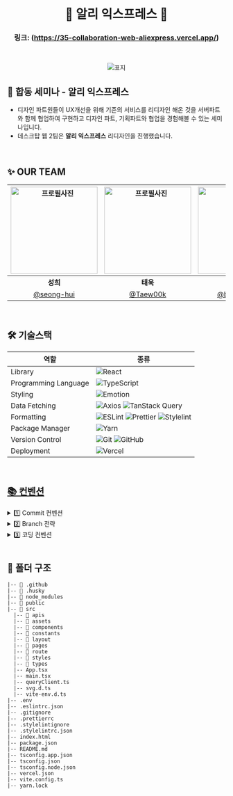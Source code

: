 <div align="center">

# 🧞 알리 익스프레스 🧞

### 링크: (https://35-collaboration-web-aliexpress.vercel.app/)

<br />

![표지](https://github.com/user-attachments/assets/7f9546e9-35b4-45ff-a7cb-b5eeec8c2bf6)

</div>

## 📌 합동 세미나 - 알리 익스프레스

- 디자인 파트원들이 UX개선을 위해 기존의 서비스를 리디자인 해온 것을 서버파트와 함께 협업하여 구현하고 디자인 파트, 기획파트와 협업을 경험해볼 수 있는 세미나입니다.
- 데스크탑 웹 2팀은 **알리 익스프레스** 리디자인을 진행했습니다.

<br/>

## ✨ OUR TEAM
   <div align="center">
     
| <img src="https://avatars.githubusercontent.com/u/52481403?v=4" width="200" alt="프로필사진"> | <img src="https://avatars.githubusercontent.com/u/127061738?v=4" width="200" alt="프로필사진">  | <img src="https://avatars.githubusercontent.com/u/102952855?v=4" width="200" alt="프로필사진"> |  <img src="https://avatars.githubusercontent.com/u/157878428?v=4" width="200" alt="프로필사진">  |
| :-------------------------------------------------------------------------------------------: | :-------------------------------------------------------------------------------------------: | :-------------------------------------------------------------------------------------------: | :-------------------------------------------------------------------------------------------:
|                            <div align = "center"><b>성희</b></div>                            |                            <div align = "center"><b>태욱</b></div>                            |                            <div align = "center"><b>영경</b></div>                            |                             <div align = "center"><b>예림</b></div>
|                            [@seong-hui](https://github.com/seong-hui)                            |                [@Taew00k](https://github.com/Taew00k)                                 |                       [@bykbyk0401](https://github.com/bykbyk0401)                        |                        [@yarimu](https://github.com/yarimu)   | 

</div>
<br />

<h2> 🛠 기술스택 </h2>

   <div align="center">

| 역할                 | 종류                                                                                                                                                                                                                                                                                                                            |
| -------------------- | ------------------------------------------------------------------------------------------------------------------------------------------------------------------------------------------------------------------------------------------------------------------------------------------------------------------------------- |
| Library              | ![React](https://img.shields.io/badge/React-61DAFB?style=for-the-badge&logo=React&logoColor=black)                                                                                                                                                                                                                              |
| Programming Language | ![TypeScript](https://img.shields.io/badge/TypeScript-3178C6?style=for-the-badge&logo=TypeScript&logoColor=white)                                                                                                                                                                                                               |
| Styling              | ![Emotion](https://img.shields.io/badge/Emotion-DB7093?style=for-the-badge&logo=emotion&logoColor=white)                                                                                                                                                                                      |
| Data Fetching        | ![Axios](https://img.shields.io/badge/Axios-5A29E4?style=for-the-badge&logo=Axios&logoColor=white)  ![TanStack Query](https://img.shields.io/badge/TanStack%20Query-FF4154?style=for-the-badge&logo=React%20Query&logoColor=white) |                                                                                                                                                                                                           |
| Formatting           | ![ESLint](https://img.shields.io/badge/ESLint-4B3263?style=for-the-badge&logo=eslint&logoColor=white) ![Prettier](https://img.shields.io/badge/prettier-1A2C34?style=for-the-badge&logo=prettier&logoColor=F7BA3E)  ![Stylelint](https://img.shields.io/badge/stylelint-000?style=for-the-badge&logo=stylelint&logoColor=white)  |
| Package Manager      | ![Yarn](https://img.shields.io/badge/Yarn-2C8EBB?style=for-the-badge&logo=yarn&logoColor=white)   |
| Version Control      | ![Git](https://img.shields.io/badge/git-%23F05033.svg?style=for-the-badge&logo=git&logoColor=white) ![GitHub](https://img.shields.io/badge/github-%23121011.svg?style=for-the-badge&logo=github&logoColor=white)                                                                                                                |
| Deployment           | ![Vercel](https://img.shields.io/badge/Vercel-000000?style=for-the-badge&logo=vercel&logoColor=white)                                                                                                                                                                                                                           |

</div>
<br />

## [📚 컨벤션](https://unnamedwritings.notion.site/4428b3ba2d4b48f4b5e9e0c1eac53535?pvs=4)

<details>
<summary>  1️⃣ Commit 컨벤션  </summary>

### commit 규칙

**키워드: 내용**

- **예시:**
  - `init: 초기 세팅`
  - `feat: 기능 개발`

<br/>

**Commit 메시지 종류 설명**


| 제목         | 내용                                                                 |
| ------------ | -------------------------------------------------------------------- |
| feat         | 새로운 기능을 추가할 경우                                            |
| style        | 코드 formatting, 세미콜론 누락, 코드 자체의 변경이 없는 경우  |
| fix          | 버그를 고친 경우                                                    |
| refactor     | 코드 리팩토링                                              |
| docs         | 문서를 수정한 경우         |
| chore        | 패키지 매니저 수정, 그 외 기타 수정 ex) .gitignore |
| design       | CSS 등 사용자 UI 디자인 변경                                                  |
| comment      | 필요한 주석 추가 및 변경                                                     |
| rename       | 파일 또는 폴더 명을 수정하거나 옮기는 작업만인 경우                                                   |
| remove       | 파일을 삭제하는 작업만 수행한 경우                                                      |
| !BREAKING CHANGE  | 커다란 API 변경의 경우                                                     |
| !HOTFIX  | 급하게 치명적인 버그를 고쳐야 하는 경우                                                      |

</details>


<details>
<summary> 2️⃣ Branch 전략 </summary>

### 브랜치 전략

`feat/#이슈번호/이슈이름`

### Git Branch

- **GitHub-Flow** 전략 + **develop**
- 브랜치 운영
  - `feat/#이슈번호/이슈이름` (케밥 케이스): 기능을 개발하면서 각자가 사용한 브랜치
    - `main`: 완전히 안전하다고 판단되었을 때, 즉 배포가 가능한 최종 merge하는 브랜치
    - `develop`: 배포하기 전 개발 중일 때 각자의 브랜치에서 merge하는 브랜치 (default 브랜치)
      - `feat/#이슈번호/기능명`: feature 브랜치. 새로운 기능 개발. 개발이 완료되면 develop 브랜치로 병합
      - `fix/#이슈번호/기능명`: feature 브랜치 생성 후 버그가 생겼을 때 수정하는 브랜치
      - PR 머지 후 톡방 메세지 보내기
      - approve 2명 이상 받아야 머지 가

</details>

<details>
<summary> 3️⃣ 코딩 컨벤션 </summary>
<br/>
  
1. **rafce 화살표 함수로 컴포넌트, 함수 다 쓰기**
2. **네이밍 컨벤션**
   - 변수 함수는 소문자 카멜 케이스로 선언
    - 배열은 복수형으로 선언
    - 상수는 스네이크 케이스를 활용해 대문자와 _ 를 사용해 선언합니다.
3. **React & TypeScript**
   - 컴포넌트는 항상 파스칼 케이스로 선언합니다. (예: SmallBanner)
   - Inline Style 을 하지 않습니다.
   - 스타일 변수는 기본적으로 하단에 작성
   - any 사용금지
4. **Styling**
   - Emotion 의 css 를 선언 시 식별자 명은 변수의 카멜 케이스로 선언합니다.
   - css 를 사용할 땐 가급적 object 가 아닌 template string 을 활용합니다.
   - Emotion 의 styled 를 활용해 스타일링을 할 때 변수명은 컴포넌트와 마찬가지로 파스칼 케이스로 선언합니다.
   - interface 선언 : 컴포넌트명+props
   - 기본적으로 rem 사용, border, border-radius : px
     
5. **Function**
   - 함수의 식별자명은 항상 시멘틱하게 선언합니다. (어떤 기능을 하는 함수인지 함수명을 보고 알 수 있도록 선언합니다.)
   - 이벤트를 핸들링 하는 함수는 handle 접두사를 이용합니다.
   - 반환값이 boolean 인 함수는 is 접두사를 활용하며, 어떤 값을 리턴하는 함수는 get 접두사를 활용합니다.
   -  함수는 함수 표현식만 사용합니다

     <br/>

</details>

<br/>

<h2> 📁 폴더 구조 </h2>

```
|-- 📁 .github
|-- 📁 .husky
|-- 📁 node_modules
|-- 📁 public
|-- 📁 src
  |-- 📁 apis
  |-- 📁 assets
  |-- 📁 components
  |-- 📁 constants
  |-- 📁 layout
  |-- 📁 pages
  |-- 📁 route
  |-- 📁 styles
  |-- 📁 types
  |-- App.tsx
  |-- main.tsx
  |-- queryClient.ts
  |-- svg.d.ts
  |-- vite-env.d.ts
|-- .env
|-- .eslintrc.json
|-- .gitignore
|-- .prettierrc
|-- .stylelintignore
|-- .stylelintrc.json
|-- index.html
|-- package.json
|-- README.md
|-- tsconfig.app.json
|-- tsconfig.json
|-- tsconfig.node.json
|-- vercel.json
|-- vite.config.ts
|-- yarn.lock
```
<br />
